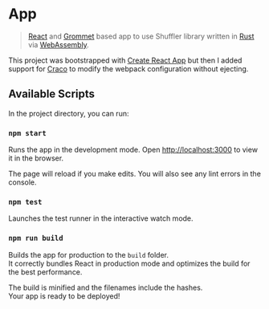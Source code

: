 # App
> [React](https://reactjs.org/) and [Grommet](https://v2.grommet.io/) based app to use Shuffler library written in [Rust](https://www.rust-lang.org/) via [WebAssembly](https://webassembly.org/).  

This project was bootstrapped with [Create React App](https://github.com/facebook/create-react-app) but then I added
support for [Craco](https://github.com/gsoft-inc/craco/) to modify the webpack configuration without ejecting. 

## Available Scripts
In the project directory, you can run:

### `npm start`
Runs the app in the development mode. Open [http://localhost:3000](http://localhost:3000) to view it in the browser.

The page will reload if you make edits. You will also see any lint errors in the console.

### `npm test`
Launches the test runner in the interactive watch mode.

### `npm run build`
Builds the app for production to the `build` folder.\
It correctly bundles React in production mode and optimizes the build for the best performance.

The build is minified and the filenames include the hashes.\
Your app is ready to be deployed!
